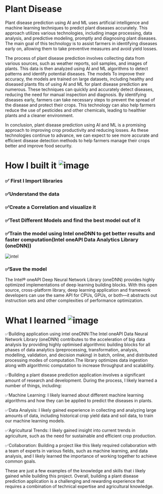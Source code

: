 # Plant Disease
Plant disease prediction using AI and ML uses artificial intelligence and machine learning techniques to predict plant diseases accurately. This approach utilizes various technologies, including image processing, data analysis, and predictive modeling, promptly and diagnosing plant diseases. The main goal of this technology is to assist farmers in identifying diseases early on, allowing them to take preventive measures and avoid yield losses.

The process of plant disease prediction involves collecting data from various sources, such as weather reports, soil samples, and images of plants. This data is then analyzed using AI and ML algorithms to detect patterns and identify potential diseases. The models To improve their accuracy, the models are trained on large datasets, including healthy and diseased plants fits of using AI and ML for plant disease prediction are numerous. These techniques can quickly and accurately detect diseases, reducing the need for manual inspection and diagnosis. By identifying diseases early, farmers can take necessary steps to prevent the spread of the disease and protect their crops. This technology can also help farmers reduce the use of pesticides and other chemicals, leading to healthier plants and a cleaner environment.

In conclusion, plant disease prediction using AI and ML is a promising approach to improving crop productivity and reducing losses. As these technologies continue to advance, we can expect to see more accurate and efficient disease detection methods to help farmers manage their crops better and improve food security.




# How I built it ![image](https://user-images.githubusercontent.com/72274851/218502434-f6e66043-0db0-4f85-b7f4-f33b2d33df1f.png)

### ✅ First I Import libraries

### ✅Understand the data

### ✅Create a Correlation and visualize it

### ✅Test Different Models and find the best model out of it

### ✅Train the model using Intel oneDNN to get better results and faster computation(Intel oneAPI Data Analytics Library (oneDNN))
![intel](https://user-images.githubusercontent.com/72274851/218504609-585bcebe-5101-4477-bdd2-3a1ba13a64a8.png)


### ✅Save the model
The Intel® oneAPI Deep Neural Network Library (oneDNN) provides highly optimized implementations of deep learning building blocks. With this open source, cross-platform library, deep learning application and framework developers can use the same API for CPUs, GPUs, or both—it abstracts out instruction sets and other complexities of performance optimization.

# What I learned ![image](https://user-images.githubusercontent.com/72274851/218499685-e8d445fc-e35e-4ab5-abc1-c32462592603.png)


✅Building application using intel oneDNN:The Intel oneAPI Data Neural Network Library (oneDNN) contributes to the acceleration of big data analysis by providing highly optimised algorithmic building blocks for all phases of data analytics (preprocessing, transformation, analysis, modelling, validation, and decision making) in batch, online, and distributed processing modes of computation.The library optimizes data ingestion along with algorithmic computation to increase throughput and scalability.

✅Building a plant disease prediction application involves a significant amount of research and development. During the process, I likely learned a number of things, including:

✅Machine Learning: I likely learned about different machine learning algorithms and how they can be applied to predict the diseases in plants.

✅Data Analysis: I likely gained experience in collecting and analyzing large amounts of data, including historical crop yield data and soil data, to train our machine learning models.

✅Agricultural Trends: I likely gained insight into current trends in agriculture, such as the need for sustainable and efficient crop production.

✅Collaboration: Building a project like this likely required collaboration with a team of experts in various fields, such as machine learning, and data analysis, and I likely learned the importance of working together to achieve common goals.

These are just a few examples of the knowledge and skills that i likely gained while building this project. 
Overall, building a plant disease prediction application is a challenging and rewarding experience that requires a combination of technical expertise and agricultural knowledge.

